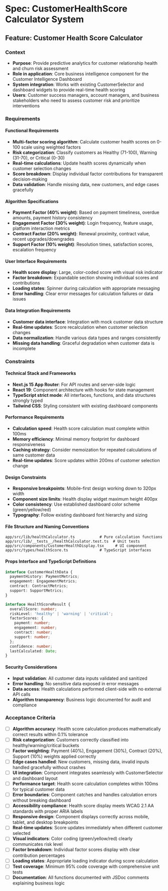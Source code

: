 # Spec: CustomerHealthScore Calculator System

## Feature: Customer Health Score Calculator

### Context

- **Purpose**: Provide predictive analytics for customer relationship health and churn risk assessment
- **Role in application**: Core business intelligence component for the Customer Intelligence Dashboard
- **System integration**: Works with existing CustomerSelector and dashboard widgets to provide real-time health scoring
- **Users**: Customer success managers, account managers, and business stakeholders who need to assess customer risk and prioritize interventions

### Requirements

#### Functional Requirements

- **Multi-factor scoring algorithm**: Calculate customer health scores on 0-100 scale using weighted factors
- **Risk categorization**: Classify customers as Healthy (71-100), Warning (31-70), or Critical (0-30)
- **Real-time calculations**: Update health scores dynamically when customer selection changes
- **Score breakdown**: Display individual factor contributions for transparent decision-making
- **Data validation**: Handle missing data, new customers, and edge cases gracefully

#### Algorithm Specifications

- **Payment Factor (40% weight)**: Based on payment timeliness, overdue amounts, payment history consistency
- **Engagement Factor (30% weight)**: Login frequency, feature usage, platform interaction metrics
- **Contract Factor (20% weight)**: Renewal proximity, contract value, recent upgrades/downgrades
- **Support Factor (10% weight)**: Resolution times, satisfaction scores, escalation frequency

#### User Interface Requirements

- **Health score display**: Large, color-coded score with visual risk indicator
- **Factor breakdown**: Expandable section showing individual scores and contributions
- **Loading states**: Spinner during calculation with appropriate messaging
- **Error handling**: Clear error messages for calculation failures or data issues

#### Data Integration Requirements

- **Customer data interface**: Integration with mock customer data structure
- **Real-time updates**: Score recalculation when customer selection changes
- **Data normalization**: Handle various data types and ranges consistently
- **Missing data handling**: Graceful degradation when customer data is incomplete

### Constraints

#### Technical Stack and Frameworks

- **Next.js 15 App Router**: For API routes and server-side logic
- **React 19**: Component architecture with hooks for state management
- **TypeScript strict mode**: All interfaces, functions, and data structures strongly typed
- **Tailwind CSS**: Styling consistent with existing dashboard components

#### Performance Requirements

- **Calculation speed**: Health score calculation must complete within 100ms
- **Memory efficiency**: Minimal memory footprint for dashboard responsiveness
- **Caching strategy**: Consider memoization for repeated calculations of same customer data
- **Real-time updates**: Score updates within 200ms of customer selection change

#### Design Constraints

- **Responsive breakpoints**: Mobile-first design working down to 320px width
- **Component size limits**: Health display widget maximum height 400px
- **Color consistency**: Use established dashboard color scheme (green/yellow/red)
- **Typography**: Follow existing dashboard font hierarchy and sizing

#### File Structure and Naming Conventions

```
app/src/lib/healthCalculator.ts           # Pure calculation functions
app/src/lib/__tests__/healthCalculator.test.ts  # Unit tests
app/src/components/CustomerHealthDisplay.tsx     # UI component
app/src/types/healthScore.ts              # TypeScript interfaces
```

#### Props Interface and TypeScript Definitions

```typescript
interface CustomerHealthData {
  paymentHistory: PaymentMetrics;
  engagement: EngagementMetrics;
  contract: ContractMetrics;
  support: SupportMetrics;
}

interface HealthScoreResult {
  overallScore: number;
  riskLevel: 'healthy' | 'warning' | 'critical';
  factorScores: {
    payment: number;
    engagement: number;
    contract: number;
    support: number;
  };
  confidence: number;
  lastCalculated: Date;
}
```

#### Security Considerations

- **Input validation**: All customer data inputs validated and sanitized
- **Error handling**: No sensitive data exposed in error messages
- **Data access**: Health calculations performed client-side with no external API calls
- **Algorithm transparency**: Business logic documented for audit and compliance

### Acceptance Criteria

- [ ] **Algorithm accuracy**: Health score calculation produces mathematically correct results within 0.1% tolerance
- [ ] **Risk categorization**: Customers correctly classified into healthy/warning/critical buckets
- [ ] **Factor weighting**: Payment (40%), Engagement (30%), Contract (20%), Support (10%) weights applied correctly
- [ ] **Edge cases handled**: New customers, missing data, invalid inputs handled gracefully without crashes
- [ ] **UI integration**: Component integrates seamlessly with CustomerSelector and dashboard layout
- [ ] **Performance target**: Health score calculation completes within 100ms for typical customer data
- [ ] **Error boundaries**: Component catches and handles calculation errors without breaking dashboard
- [ ] **Accessibility compliance**: Health score display meets WCAG 2.1 AA standards with proper ARIA labels
- [ ] **Responsive design**: Component displays correctly across mobile, tablet, and desktop breakpoints
- [ ] **Real-time updates**: Score updates immediately when different customer selected
- [ ] **Visual indicators**: Color coding (green/yellow/red) clearly communicates risk level
- [ ] **Factor breakdown**: Individual factor scores display with clear contribution percentages
- [ ] **Loading states**: Appropriate loading indicator during score calculation
- [ ] **Test coverage**: Minimum 95% code coverage with comprehensive unit tests
- [ ] **Documentation**: All functions documented with JSDoc comments explaining business logic
